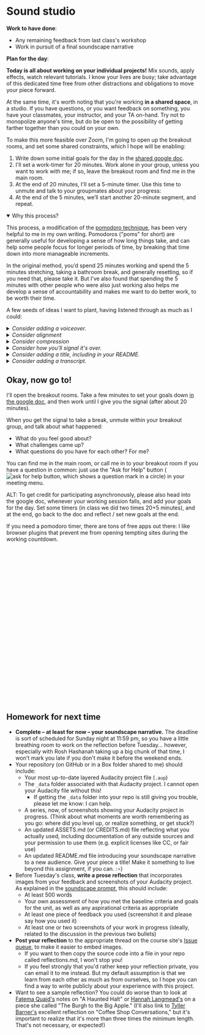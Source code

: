 
# Sound studio

**Work to have done**:

* Any remaining feedback from last class's workshop
* Work in pursuit of a final soundscape narrative

**Plan for the day**:

<div class="alert alert-success">
<strong>Today is all about working on your individual projects!</strong> Mix sounds, apply effects, watch relevant tutorials. I know your lives are busy; take advantage of this dedicated time free from other distractions and obligations to move your piece forward.
</div>

At the same time, it's worth noting that you're working **in a shared space**, in a studio. If you have questions, or you want feedback on something, you have your classmates, your instructor, and your TA on-hand. Try not to monopolize anyone's time, but do be open to the possibility of getting farther together than you could on your own.

To make this more feasible over Zoom, I'm going to open up the breakout rooms, and set some shared constraints, which I hope will be enabling:

1. Write down some initial goals for the day in the [shared google doc](http://bit.ly/cdm2020fall-notes#heading=h.wvmdfmvw4ywa).
2. I'll set a work-timer for 20 minutes. Work alone in your group, unless you want to work with me; if so, leave the breakout room and find me in the main room.
3. At the end of 20 minutes, I'll set a 5-minute timer. Use this time to unmute and talk to your groupmates about your progress:
4. At the end of the 5 minutes, we’ll start another 20-minute segment, and repeat.

<details open>
<summary>Why this process?</summary>
<div class="alert alert-white">
<p>This process, a modification of the <a href="https://en.wikipedia.org/wiki/Pomodoro_Technique">pomodoro technique</a>, has been very helpful to me in my own writing. Pomodoros ("poms" for short) are generally useful for developing a sense of how long things take, and can help some people focus for longer periods of time, by breaking that time down into more manageable increments. </p>

<p>In the original method, you’d spend 25 minutes working and spend the 5 minutes stretching, taking a bathroom break, and generally resetting, so if you need that, please take it. But I’ve also found that spending the 5 minutes with other people who were also just working also helps me develop a sense of accountability and makes me want to do better work, to be worth their time.</p></div>
</details>


A few seeds of ideas I want to plant, having listened through as much as I could:

<!-- NEW or updated IN 2020:
* endings
* noise reduction
* consider voiceover – or re-recording muffled voices currently in background tracks
-->

<details>
<summary><em>Consider adding a voiceover.</em></summary>
<p>Maybe I'm just getting old, but as I've puttered around various places by myself in the last week I've noticed that I don't stay silent: I mutter as I putter. Even if it's just short reactions to things I see ("nice!") or read ("really? really."), even if it's not words ("hmm!"), I tend to narrate my day.</p>

<p>All of which is to say, if your soundscape takes your listeners along on a ride inside someone's head, but you haven't yet included any human voices, I'd at least give some thought to whether a word here or there might help.</p>

<p>Even if you're not inside someone's head, note that the voice doesn't have to exist in the same timestream as the events of the narrative! Think about some of the retrospective commentary in <a href="https://training.npr.org/2015/10/30/six-npr-stories-that-breathe-life-into-neighborhood-scenes/">the NPR reading I had you do</a>, especially the pieces featuring Steve Inskeep and Robert Siegel. A documentary-style voiceover can help you add context and dynamism to a more strictly chronological draft, and give you an excuse to add layers (including music) that wouldn't have been in the original scene. And you'd still be telling the same narrative!</p>
</details>

<details>
<summary><em>Consider alignment</em></summary>
<p>If you have a music track, or especially if you have more than one, you might want to time key moments in other tracks so they line up with downbeats. Similarly, you may want to have one sound begin just as another one ends – or, for crossfading, just <em>before</em> the other ends, so as to minimize gaps. These techniques can add a level of polish and intentionality to your soundscape, helping it to feel more like a complete and integral whole.</p>
</details>

<details>
<summary><em>Consider compression</em></summary>
<p>Silence – and sameness – all sound a lot longer in playback than they do when you're recording them. Two seconds of nothing could be considered a Grand Pause. Feel free to elide some moments in time. If you're worried about signaling how long something takes, consider fading in and fading out a background track to make it clear that we're not in real time. Nothing says you get more points the longer your piece is!
</p>
</details>

<details>
<summary><em>Consider how you'll signal it's over.</em></summary>
<p>Endings are tricky. In an essay, I'd say they usually depend on beginnings: completing some thought you'd left open, or answering a question. In stories, there's often an epiphany (new insight) or a denouement, a return to a previous situation but with the characters' perspectives on it now changed. You can try those things with soundscapes, too, but there are added elements: if you have music, you can make sure to "resolve" back into the root chord, or to complete a rhythmic sequence; if you have an ongoing event, you can fade out; if you have a surprise or joke ending, you can signal intentionality by muting the backgrounds to draw attention to the one track that remains. If you haven't used music, you might fade in a soundtrack at the end, especially as a lead-in to credits (think of podcasts' outro music).</p>

<p>There are lots of ways to do this. But if you're satisfied with the overall shape, endings are one place where you can put a little extra polish in!</p>

</details>

<details>
<summary><em>Consider adding a title, including in your README.</em></summary>

<p>A title can provide a location, a clue, a genre, a commentary; it can make or unmake listener expectations. What will you call your soundscape narrative? Where will you let listeners know that name? (In the README? In a recorded introduction to the sound file itself, either with or without a <a href="https://tvtropes.org/pmwiki/pmwiki.php/Main/TheTeaser?from=Main.ColdOpen">cold open</a>?) Note that an updated README is one of the expected elements in the original prompt, so don't forget to replace your placeholders there!</p>
</details>

<details>
<summary><em>Consider adding a transcript.</em></summary>

<p>If you're working off of a script, as a number of you seem to be, please do consider turning it into a readable transcript you can place alongside the sound file: it's not only more accessible for the temporarily or permanently hearing-impaired, but it also makes your piece easier to search for (and within). For examples of transcripts, you can do a lot worse than NPR's <em>This American Life</em>; see the links on our <a href="{{site.github.url}}/resources">course Resources page</a>, under <a href="https://benmiller314.github.io/cdm2020fall/resources#audio">Advice and Examples</a>.</p>
</details>

<!-- <details>
<summary><em>Consider citation.</em></summary>

If you're using sounds someone else recorded, be sure to include enough information to recover where it came from. (See <em>Writer/Designer</em> page 162, and the <a href="https://creativecommons.org/use-remix/get-permission/">Creative Commons' own recommendations</a>.) Note that any kind of CC-BY license requires you to say who made the source, not just say that it has a CC-BY license. (Nor is it enough to give a link to the search engine that you found it with.) You can add the information in text alongside the soundscape, or in the soundscape itself, or both!
</details> -->

<!-- <details>
<summary><em>Consider volume.</em></summary>

Many of you are doing smart work to differentiate foreground sounds from background, in part through "ducking" the background to a lower volume while keeping the sound going to provide depth. On the foreground side, one risk of recording original sounds is overloading the microphone, such that you get a kind of crackle or squeal as the sound level exceeds what the system can handle. If you notice this happening – you can look for places where the waveform hits the top of the track, or where the volume goes into the red – try Effects > Clip Fix, which should give you a little more room.
</details> -->


## Okay, now go to!

I'll open the breakout rooms. Take a few minutes to set your goals down [in the google doc](http://bit.ly/cdm2020fall-notes#heading=h.wvmdfmvw4ywa), and then work until I give you the signal (after about 20 minutes).

When you get the signal to take a break, unmute within your breakout group, and talk about what happened:
* What do you feel good about?
* What challenges came up?
* What questions do you have for each other? For me?

You can find me in the main room, or call me in to your breakout room if you have a question in common: just use the "Ask for Help" button (<img src="https://assets.zoom.us/images/en-us/desktop/generic/in-meeting/ask-for-help-icon.png" alt="ask for help button, which shows a question mark in a circle" class="d-inline-block" />) in your meeting menu.

<div class="alert alert-warning"><p>ALT: To get credit for participating asynchronously, please also head into the google doc, whenever your working session falls, and add your goals for the day. Set some timers (in class we did two times 20+5 minutes), and at the end, go back to the doc and reflect / set new goals at the end.</p><p>If you need a pomodoro timer, there are tons of free apps out there: I like browser plugins that prevent me from opening tempting sites during the working countdown.</p></div>


<div style="height:100px; height:10vh;">
<!-- This div left intentionally blank, for spacing -->
</div>


## Homework for next time

* **Complete – at least for now – your soundscape narrative.** The deadline is sort of scheduled for Sunday night at 11:59 pm, so you have a little breathing room to work on the reflection before Tuesday... however, especially with Rosh Hashanah taking up a big chunk of that time, I won't mark you late if you don't make it before the weekend ends.
* Your repository (on GitHub or in a Box folder shared to me) should include:
   - Your most up-to-date layered Audacity project file (`.aup`)
   - The `_data` folder associated with that Audacity project. I cannot open your Audacity file without this!
      * If getting the `_data` folder into your repo is still giving you trouble, please let me know: I can help.
   - A series, now, of screenshots showing your Audacity project in progress. (Think about what moments are worth remembering as you go: where did you level up, or realize something, or get stuck?)
   - An updated ASSETS.md (or CREDITS.md) file reflecting what you actually used, including documentation of any outside sources and your permission to use them (e.g. explicit licenses like CC, or fair use)
   - An updated README.md file introducing your soundscape narrative to a new audience. Give your piece a title! Make it something to live beyond this assignment, if you can. :¬)
* Before Tuesday's class, **write a prose reflection** that incorporates images from your feedback and screenshots of your Audacity project. As explained in the [soundscape prompt](https://github.com/benmiller314/soundscape2020fall#deadlines-and-products), this should include:
   - At least 500 words
   - Your own assessment of how you met the baseline criteria and goals for the unit, as well as any aspirational criteria as appropriate
   - At least one piece of feedback you used (screenshot it and please say how you used it)
   - At least one or two screenshots of your work in progress (ideally, related to the discussion in the previous two bullets)
* **Post your reflection** to the appropriate thread on the course site's [Issue queue]({{site.github.issues_url}}), to make it easier to embed images.
   - If you want to then copy the source code into a file in your repo called reflections.md, I won't stop you!
   - If you feel strongly that you'd rather keep your reflection private, you can email it to me instead. But my default assumption is that we learn from each other as much as from ourselves, so I hope you can find a way to write publicly about your experience with this project.
* Want to see a sample reflection? You could do worse than to look at [Fatema Quaid's](https://github.com/benmiller314/cdm2019fall/issues/3#issuecomment-534351121) notes on "A Haunted Halt" or [Hannah Langmead's](https://github.com/benmiller314/cdm2020spring/issues/5#issuecomment-581700613) on a piece she called "The Burgh to the Big Apple." (I'll also link to [Tyller Barner's](https://github.com/pitt-cdm/miller2019spring/issues/2#issuecomment-460512213) excellent reflection on "Coffee Shop Conversations," but it's important to realize that it's more than three times the minimum length. That's not necessary, or expected!)
